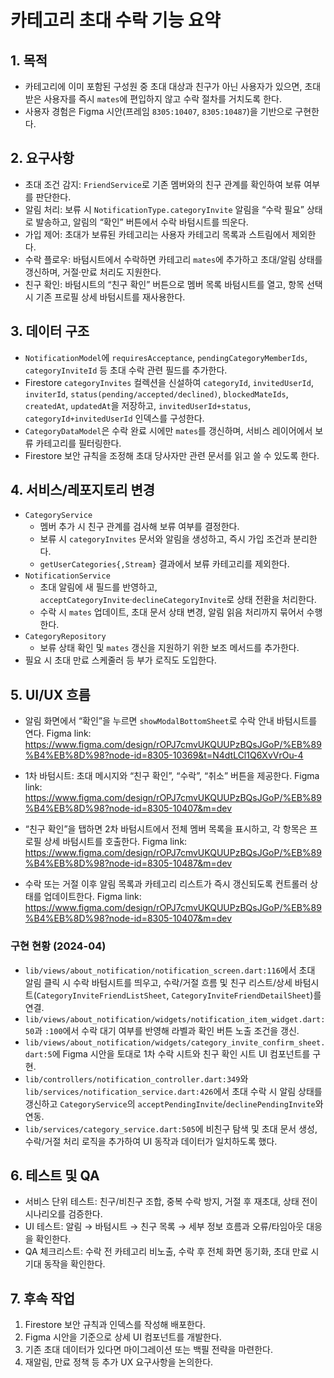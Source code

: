 # 카테고리 초대 수락 기능 요약

## 1. 목적
- 카테고리에 이미 포함된 구성원 중 초대 대상과 친구가 아닌 사용자가 있으면, 초대 받은 사용자를 즉시 `mates`에 편입하지 않고 수락 절차를 거치도록 한다.
- 사용자 경험은 Figma 시안(프레임 `8305:10407`, `8305:10487`)을 기반으로 구현한다.

## 2. 요구사항
- 초대 조건 감지: `FriendService`로 기존 멤버와의 친구 관계를 확인하여 보류 여부를 판단한다.
- 알림 처리: 보류 시 `NotificationType.categoryInvite` 알림을 “수락 필요” 상태로 발송하고, 알림의 “확인” 버튼에서 수락 바텀시트를 띄운다.
- 가입 제어: 초대가 보류된 카테고리는 사용자 카테고리 목록과 스트림에서 제외한다.
- 수락 플로우: 바텀시트에서 수락하면 카테고리 `mates`에 추가하고 초대/알림 상태를 갱신하며, 거절·만료 처리도 지원한다.
- 친구 확인: 바텀시트의 “친구 확인” 버튼으로 멤버 목록 바텀시트를 열고, 항목 선택 시 기존 프로필 상세 바텀시트를 재사용한다.

## 3. 데이터 구조
- `NotificationModel`에 `requiresAcceptance`, `pendingCategoryMemberIds`, `categoryInviteId` 등 초대 수락 관련 필드를 추가한다.
- Firestore `categoryInvites` 컬렉션을 신설하여 `categoryId`, `invitedUserId`, `inviterId`, `status(pending/accepted/declined)`, `blockedMateIds`, `createdAt`, `updatedAt`을 저장하고, `invitedUserId+status`, `categoryId+invitedUserId` 인덱스를 구성한다.
- `CategoryDataModel`은 수락 완료 시에만 `mates`를 갱신하며, 서비스 레이어에서 보류 카테고리를 필터링한다.
- Firestore 보안 규칙을 조정해 초대 당사자만 관련 문서를 읽고 쓸 수 있도록 한다.

## 4. 서비스/레포지토리 변경
- `CategoryService`
  - 멤버 추가 시 친구 관계를 검사해 보류 여부를 결정한다.
  - 보류 시 `categoryInvites` 문서와 알림을 생성하고, 즉시 가입 조건과 분리한다.
  - `getUserCategories{,Stream}` 결과에서 보류 카테고리를 제외한다.
- `NotificationService`
  - 초대 알림에 새 필드를 반영하고, `acceptCategoryInvite`·`declineCategoryInvite`로 상태 전환을 처리한다.
  - 수락 시 `mates` 업데이트, 초대 문서 상태 변경, 알림 읽음 처리까지 묶어서 수행한다.
- `CategoryRepository`
  - 보류 상태 확인 및 `mates` 갱신을 지원하기 위한 보조 메서드를 추가한다.
- 필요 시 초대 만료 스케줄러 등 부가 로직도 도입한다.

## 5. UI/UX 흐름
- 알림 화면에서 “확인”을 누르면 `showModalBottomSheet`로 수락 안내 바텀시트를 연다.
Figma link: https://www.figma.com/design/rOPJ7cmvUKQUUPzBQsJGoP/%EB%89%B4%EB%8D%98?node-id=8305-10369&t=N4dtLCl1Q6XvVrOu-4

- 1차 바텀시트: 초대 메시지와 “친구 확인”, “수락”, “취소” 버튼을 제공한다.
Figma link: https://www.figma.com/design/rOPJ7cmvUKQUUPzBQsJGoP/%EB%89%B4%EB%8D%98?node-id=8305-10407&m=dev

- “친구 확인”을 탭하면 2차 바텀시트에서 전체 멤버 목록을 표시하고, 각 항목은 프로필 상세 바텀시트를 호출한다.
Figma link: https://www.figma.com/design/rOPJ7cmvUKQUUPzBQsJGoP/%EB%89%B4%EB%8D%98?node-id=8305-10487&m=dev

- 수락 또는 거절 이후 알림 목록과 카테고리 리스트가 즉시 갱신되도록 컨트롤러 상태를 업데이트한다.
Figma link: https://www.figma.com/design/rOPJ7cmvUKQUUPzBQsJGoP/%EB%89%B4%EB%8D%98?node-id=8305-10407&m=dev

### 구현 현황 (2024-04)
- `lib/views/about_notification/notification_screen.dart:116`에서 초대 알림 클릭 시 수락 바텀시트를 띄우고, 수락/거절 흐름 및 친구 리스트/상세 바텀시트(`CategoryInviteFriendListSheet`, `CategoryInviteFriendDetailSheet`)를 연결.
- `lib/views/about_notification/widgets/notification_item_widget.dart:50`과 `:100`에서 수락 대기 여부를 반영해 라벨과 확인 버튼 노출 조건을 갱신.
- `lib/views/about_notification/widgets/category_invite_confirm_sheet.dart:5`에 Figma 시안을 토대로 1차 수락 시트와 친구 확인 시트 UI 컴포넌트를 구현.
- `lib/controllers/notification_controller.dart:349`와 `lib/services/notification_service.dart:426`에서 초대 수락 시 알림 상태를 갱신하고 `CategoryService`의 `acceptPendingInvite`/`declinePendingInvite`와 연동.
- `lib/services/category_service.dart:505`에 비친구 탐색 및 초대 문서 생성, 수락/거절 처리 로직을 추가하여 UI 동작과 데이터가 일치하도록 했다.

## 6. 테스트 및 QA
- 서비스 단위 테스트: 친구/비친구 조합, 중복 수락 방지, 거절 후 재초대, 상태 전이 시나리오를 검증한다.
- UI 테스트: 알림 → 바텀시트 → 친구 목록 → 세부 정보 흐름과 오류/타임아웃 대응을 확인한다.
- QA 체크리스트: 수락 전 카테고리 비노출, 수락 후 전체 화면 동기화, 초대 만료 시 기대 동작을 확인한다.

## 7. 후속 작업
1. Firestore 보안 규칙과 인덱스를 작성해 배포한다.
2. Figma 시안을 기준으로 상세 UI 컴포넌트를 개발한다.
3. 기존 초대 데이터가 있다면 마이그레이션 또는 백필 전략을 마련한다.
4. 재알림, 만료 정책 등 추가 UX 요구사항을 논의한다.
